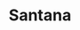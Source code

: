 ---
title: "Santana"
summary: "American latin-rock group, formed in the late 1960s, led by guitarist . They first came to a wider public attention after their performance at the Woodstock Festival in 1969. This initial exposure made their first eponymous self-titled album a hit at the time, followed by the next two releases \"Abraxas\" and \"Santana III\" all with Columbia, the first record company that signed the band. \"Caravanserai\" from 1972 marked the start of a new, more Jazz oriented chapter in Santana's career, as the band now moved away from rock and towards a more experimental and complex sound. \"Welcome\" from 1973 and the 1974 \"Borboletta\" and \"Lotus\" releases are most remarkable from that period. Over the next decades, lineup changes were common, the music at times evolved more commercially and Pop oriented although never loosing the initial latin influence. Santana left Columbia in 1991 and signed with Polydor for their 1992's \"Milagro\" album and the subsequent releases, until Clive Davis signed the group to Arista in 1998, with whom they achieved their greatest commercial and critical success: Santana won a total of eight Grammy Awards and three Latin Grammy Awards which were all awarded in 2000 for the 1999 \"Supernatural\" album . In 1994, Santana played at the commemorative concert at Woodstock, 25 years after the band's transformative performance at the original festival. In 1998, the group was inducted into the Rock & Roll Hall of Fame, with Carlos Santana, Jose Chepito Areas, David Brown, Mike Carabello, Gregg Rolie and Michael Shrieve being honored. In 2016 they released , a studio album that reunites the early ’70s lineup and signifies the first time in 45 years – since 1971’s multi-platinum classic Santana III – that the quintet has recorded together. Santana again played at Bethel New York for the Woodstock 50th anniversary. The 2010 released collection of classic rock covers \"Guitar Heaven\" turned out to be their last album for Arista. \"Shape Shifter\", the band's 2012 album, was released on their Sony-distributed imprint Starfaith. With the 2014 release of \"Corazón\", Santana surpassed the Rolling Stones and is one of only two music acts in Billboard history to score at least one Top Ten album for six consecutive decades from the 1960s on. Santana has signed with Concord since 2018 and released the Narada Michael Walden-produced EP \"In Search of the Mona Lisa\" and the full-length album \"Africa Speaks\" produced by Rick Rubin in 2019."
image: "santana.jpg"
apple_music_artist_url: "https://music.apple.com/gb/artist/santana/217174"
wikipedia_url: "none"
---